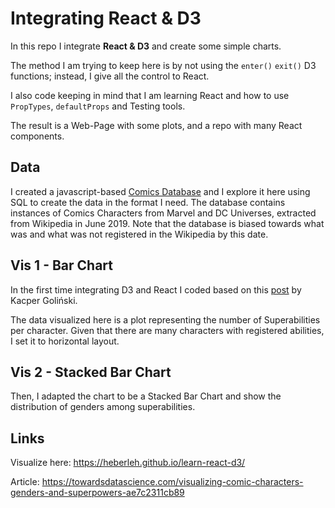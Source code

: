 # Integrating React & D3

In this repo I integrate **React & D3** and create some simple charts.

The method I am trying to keep here is by not using the `enter()` `exit()` D3 functions; instead, I give all the control to React.

I also code keeping in mind that I am learning React and how to use `PropTypes`, `defaultProps` and Testing tools.

The result is a Web-Page with some plots, and a repo with many React components.

## Data

I created a javascript-based [Comics Database]() and I explore it here using SQL to create the data in the format I need. The database contains  instances of Comics Characters from Marvel and DC Universes, extracted from Wikipedia in June 2019. Note that the database is biased towards what was and what was not registered in the Wikipedia by this date.

## Vis 1 - Bar Chart

In the first time integrating D3 and React I coded based on this [post](https://medium.com/@caspg/responsive-chart-with-react-and-d3v4-afd717e57583) by Kacper Goliński.

The data visualized here is a plot representing the number of Superabilities per character.
Given that there are many characters with registered abilities, I set it to horizontal layout.

## Vis 2 - Stacked Bar Chart

Then, I adapted the chart to be a Stacked Bar Chart and show the distribution of genders among superabilities.

## Links

Visualize here: https://heberleh.github.io/learn-react-d3/

Article: https://towardsdatascience.com/visualizing-comic-characters-genders-and-superpowers-ae7c2311cb89
